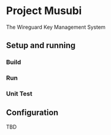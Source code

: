 <!--
SPDX-FileCopyrightText: 2022 perillamint

SPDX-License-Identifier: CC0-1.0
-->

# Project Musubi
The Wireguard Key Management System

## Setup and running
### Build
### Run
### Unit Test

## Configuration
TBD
